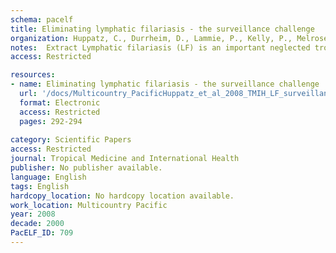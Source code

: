 ```yaml
---
schema: pacelf
title: Eliminating lymphatic filariasis - the surveillance challenge
organization: Huppatz, C., Durrheim, D., Lammie, P., Kelly, P., Melrose, W.
notes:  Extract Lymphatic filariasis (LF) is an important neglected tropical disease. Although many LF infections are asymptomatic, the long-term sequelae of elephantiasis, lymphoedema and hydrocoele can have devastating physical, psychological, social and economic consequences for individuals and for communities where this disease is endemic (Ottesen et al. 1997; Wynd et al. 2007). LF is one of the leading causes of disability worldwide and there are more than 119 million people infected (Michael et al. 1996). In 1997, WHO launched the Global Programme to Eliminate Lymphatic Filariasis, which aims to eliminate LF from 80 countries in which it is endemic, by the year 2020. The primary strategy is to use mass drug administration (MDA), with a combination of two drugs, given annually to the entire ‘at-risk’ population (World Health Organization 2000). In the Pacific region, several countries had recently completed their planned number of rounds of MDA and now need to make important programmatic decisions. Perhaps the most important of these decisions relates to future surveillance needs.
access: Restricted

resources:
- name: Eliminating lymphatic filariasis - the surveillance challenge
  url: '/docs/Multicountry_PacificHuppatz_et_al_2008_TMIH_LF_surveillance.txt'
  format: Electronic
  access: Restricted
  pages: 292-294
 
category: Scientific Papers
access: Restricted
journal: Tropical Medicine and International Health
publisher: No publisher available. 
language: English 
tags: English 
hardcopy_location: No hardcopy location available.
work_location: Multicountry Pacific
year: 2008
decade: 2000
PacELF_ID: 709
---
```

